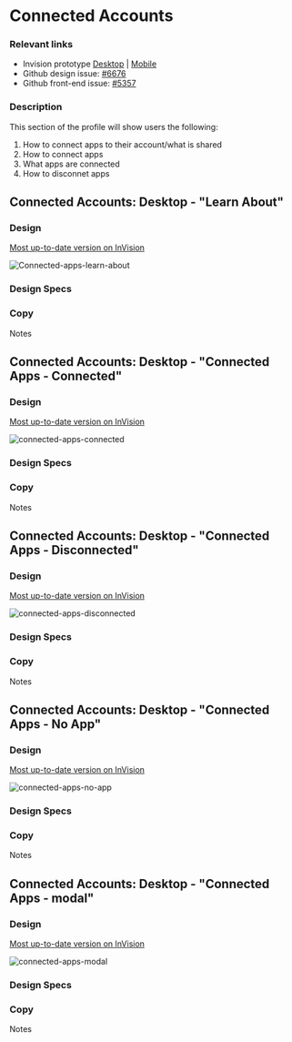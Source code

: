 # Connected Accounts

### Relevant links

- Invision prototype [Desktop](https://vsateams.invisionapp.com/share/FJW9OGY2B9A#/410216937_DD_1) | [Mobile](https://vsateams.invisionapp.com/share/34WJ8JOCMAB)  
- Github design issue: [#6676](https://github.com/department-of-veterans-affairs/va.gov-team/issues/6676)
- Github front-end issue: [#5357](https://github.com/department-of-veterans-affairs/va.gov-team/issues/5357)

### Description

This section of the profile will show users the following:
1. How to connect apps to their account/what is shared
2. How to connect apps
3. What apps are connected
4. How to disconnet apps


## Connected Accounts: Desktop - "Learn About"
### Design

[Most up-to-date version on InVision](TBD)

![Connected-apps-learn-about](https://github.com/department-of-veterans-affairs/va.gov-team/blob/master/products/identity-personalization/profile/Combine%20Profile%20and%20Account/Design/design-specs/profile-images/connected-apps/connected-apps-learn-about.png)

### Design Specs

### Copy
Notes


## Connected Accounts: Desktop - "Connected Apps - Connected"
### Design

[Most up-to-date version on InVision](TBD)


![connected-apps-connected](https://github.com/department-of-veterans-affairs/va.gov-team/blob/master/products/identity-personalization/profile/Combine%20Profile%20and%20Account/Design/design-specs/profile-images/connected-apps/connected-apps-connected.jpghttps://github.com/department-of-veterans-affairs/va.gov-team/blob/master/products/identity-personalization/profile/Combine%20Profile%20and%20Account/Design/design-specs/profile-images/direct-deposit/Direct%20deposit.jpg)

### Design Specs

### Copy
Notes


## Connected Accounts: Desktop - "Connected Apps - Disconnected"
### Design

[Most up-to-date version on InVision](TBD)


![connected-apps-disconnected](https://github.com/department-of-veterans-affairs/va.gov-team/blob/master/products/identity-personalization/profile/Combine%20Profile%20and%20Account/Design/design-specs/profile-images/connected-apps/connected-apps-disconnected.png)

### Design Specs

### Copy
Notes

## Connected Accounts: Desktop - "Connected Apps - No App"
### Design

[Most up-to-date version on InVision](TBD)


![connected-apps-no-app](https://github.com/department-of-veterans-affairs/va.gov-team/blob/master/products/identity-personalization/profile/Combine%20Profile%20and%20Account/Design/design-specs/profile-images/connected-apps/connected-apps-no-app.jpg)

### Design Specs

### Copy
Notes


## Connected Accounts: Desktop - "Connected Apps - modal"
### Design

[Most up-to-date version on InVision](TBD)


![connected-apps-modal](https://github.com/department-of-veterans-affairs/va.gov-team/blob/master/products/identity-personalization/profile/Combine%20Profile%20and%20Account/Design/design-specs/profile-images/connected-apps/connected-apps-modal.png)

### Design Specs

### Copy
Notes



